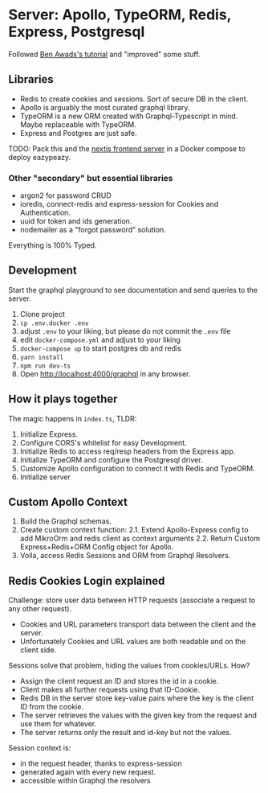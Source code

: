 # Server: Apollo, TypeORM, Redis, Express, Postgresql

Followed [Ben Awads's tutorial](https://www.youtube.com/watch?v=I6ypD7qv3Z8&ab_channel=BenAwad)
and "improved" some stuff.

## Libraries

* Redis to create cookies and sessions. Sort of secure DB in the client.
* Apollo is arguably the most curated graphql library.
* TypeORM is a new ORM created with Graphql-Typescript in mind. Maybe replaceable with TypeORM.
* Express and Postgres are just safe.

TODO: Pack this and the [nextjs frontend server](https://github.com/nvegater/client-nextjs-react)
in a Docker compose to deploy eazypeazy.

### Other "secondary" but essential libraries

* argon2 for password CRUD
* ioredis, connect-redis and express-session for Cookies and Authentication.
* uuid for token and ids generation.
* nodemailer as a "forgot password" solution.

Everything is 100% Typed.

## Development

Start the graphql playground to see documentation and send queries to the server.

1. Clone project
2. `cp .env.docker .env`
3. adjust `.env` to your liking, but please do not commit the `.env` file
4. edit `docker-compose.yml` and adjust to your liking
5. `docker-compose up` to start postgres db and redis
6. `yarn install`
7. `npm run dev-ts`
8. Open <http://localhost:4000/graphql> in any browser.

## How it plays together

The magic happens in `index.ts`, TLDR:

1. Initialize Express.
2. Configure CORS's whitelist for easy Development.
3. Initialize Redis to access req/resp headers from the Express app.
4. Initialize TypeORM and configure the Postgresql driver.
5. Customize Apollo configuration to connect it with Redis and TypeORM.
6. Initialize server

## Custom Apollo Context

1. Build the Graphql schemas.
2. Create custom context function:
    2.1. Extend Apollo-Express config to add MikroOrm and redis client as context arguments
    2.2. Return Custom Express+Redis+ORM Config object for Apollo.
3. Voila, access Redis Sessions and ORM from Graphql Resolvers.

## Redis Cookies Login explained

Challenge: store user data between HTTP requests (associate a request to any other request).

* Cookies and URL parameters transport data between the client and the server.
* Unfortunately Cookies and URL values are both readable and on the client side.

Sessions solve that problem, hiding the values from cookies/URLs. How?

* Assign the client request an ID and stores the id in a cookie.
* Client makes all further requests using that ID-Cookie.
* Redis DB in the server store key-value pairs where the key is the client ID from the cookie.
* The server retrieves the values with the given key from the request and use them for whatever.
* The server returns only the result and id-key but not the values.

Session context is:

* in the request header, thanks to express-session
* generated again with every new request.
* accessible within Graphql the resolvers
